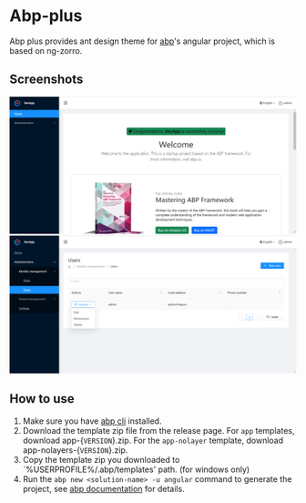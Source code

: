 # Abp-plus

Abp plus provides ant design theme for [abp](https://github.com/abpframework/abp)'s angular project, which is based on ng-zorro.

## Screenshots

![home](./assets/home.png)
![user-management](./assets/user-management.png)

## How to use

1. Make sure you have [abp cli](https://docs.abp.io/en/abp/latest/CLI) installed.
2. Download the template zip file from the release page.
   For `app` templates, download app-{`VERSION`}.zip.
   For the `app-nolayer` template, download app-nolayers-{`VERSION`}.zip.
3. Copy the template zip you downloaded to `%USERPROFILE%/.abp/templates' path. (for windows only)
4. Run the `abp new <solution-name> -u angular` command to generate the project, see [abp documentation](https://docs.abp.io/en/abp/latest/CLI#new) for details.
